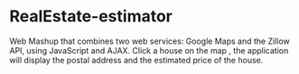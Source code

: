 # RealEstate-estimator
Web Mashup that combines two web services: Google Maps and the Zillow API, using JavaScript and AJAX. Click a house on the map , the application will display the postal address and the estimated price of the house.
